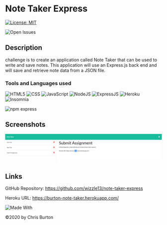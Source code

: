  # Note Taker Express
  [![License: MIT](https://img.shields.io/badge/License-MIT-lightgrey.svg)](https://opensource.org/licenses/MIT)

  ![Open Issues](https://img.shields.io/github/issues-raw/wizzle13/note-taker-express?style=plastic)
  
  ## Description
  challenge is to create an application called Note Taker that can be used to write and save notes. This application will use an Express.js back end and will save and retrieve note data from a JSON file.

  ### Tools and Languages used
  
![HTML5](https://img.shields.io/badge/HTML5-E34F26?style=plastic&logo=html5&logoColor=white)
![CSS](https://img.shields.io/badge/CSS3-1572B6?style=plastic&logo=css3&logoColor=white)
![JavaScript](https://img.shields.io/badge/-JavaScript-F7DF1E?style=plastic&logo=Javascript&logoColor=white)
![NodeJS](https://img.shields.io/badge/Node.js-43853D?style=plastic&logo=node.js&logoColor=white)
![ExpressJS](https://img.shields.io/badge/Express.js-404D59?style=plastic)
![Heroku](https://img.shields.io/badge/Heroku-430098?style=plastic&logo=heroku&logoColor=white)
![Insomnia](https://img.shields.io/badge/Insomnia-4000BF?style=plastic&logo=insomnia&logoColor=white)


![npm express](https://img.shields.io/npm/v/express?label=express&style=plastic)
  
 ## Screenshots
 <img src = "./images/screenshot.png">

## Links
GitHub Repository: https://github.com/wizzle13/note-taker-express

Heroku URL: https://burton-note-taker.herokuapp.com/


![Made With](https://img.shields.io/badge/Made%20with-Ultimate%20README%20Generator-blue?style=plastic)

  &copy;2020 by Chris Burton